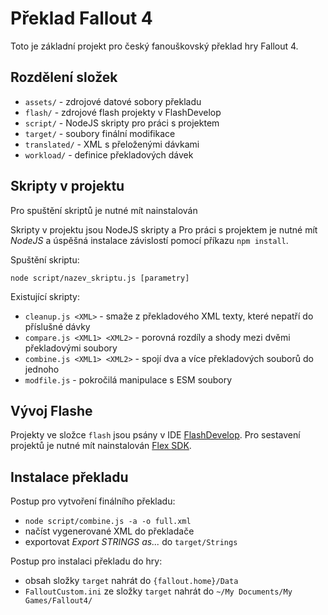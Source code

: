 # Překlad Fallout 4

Toto je základní projekt pro český fanouškovský překlad hry Fallout 4.

## Rozdělení složek

 * `assets/` - zdrojové datové sobory překladu
 * `flash/` - zdrojové flash projekty v FlashDevelop
 * `script/` - NodeJS skripty pro práci s projektem
 * `target/` - soubory finální modifikace
 * `translated/` - XML s přeloženými dávkami
 * `workload/` - definice překladových dávek

## Skripty v projektu

Pro spuštění skriptů je nutné mít nainstalován

Skripty v projektu jsou NodeJS skripty a Pro práci s projektem je nutné mít *NodeJS* a úspěšná instalace závislostí pomocí příkazu `npm install`.

Spuštění skriptu:

    node script/nazev_skriptu.js [parametry]

Existující skripty:

 * `cleanup.js <XML>` - smaže z překladového XML texty, které nepatří do příslušné dávky
 * `compare.js <XML1> <XML2>` - porovná rozdíly a shody mezi dvěmi překladovými soubory
 * `combine.js <XML1> <XML2>` - spojí dva a více překladových souborů do jednoho
 * `modfile.js` - pokročilá manipulace s ESM soubory

## Vývoj Flashe

Projekty ve složce `flash` jsou psány v IDE [FlashDevelop](http://www.flashdevelop.org/).
Pro sestavení projektů je nutné mít nainstalován [Flex SDK](http://www.adobe.com/devnet/flex/flex-sdk-download.html).

## Instalace překladu

Postup pro vytvoření finálního překladu:

 * `node script/combine.js -a -o full.xml`
 * načíst vygenerované XML do překladače
 * exportovat *Export STRINGS as...* do `target/Strings`

Postup pro instalaci překladu do hry:

 * obsah složky `target` nahrát do `{fallout.home}/Data`
 * `FalloutCustom.ini` ze složky `target` nahrát do `~/My Documents/My Games/Fallout4/`
